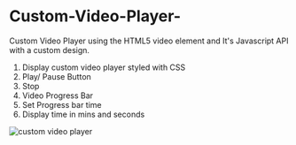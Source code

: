 # Custom-Video-Player-
Custom Video Player using the HTML5 video element and It's Javascript API with a custom design.

1. Display custom video player styled with CSS
2. Play/ Pause Button
3. Stop
4. Video Progress Bar
5. Set Progress bar time
6. Display time in mins and seconds



![custom video player]([https://user-images.githubusercontent.com/37371396/174241238-5eb07597-0077-43a1-aaa0-75479e4d8a91.png](https://mycustom-video-player.netlify.app/))

